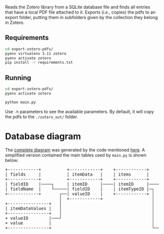 Reads the Zotero library from a SQLite database file and finds all entries that have a local PDF file attached to it.
Exports (*i.e.*, copies) the pdfs to an export folder, putting them in subfolders given by the collection they belong in Zotero.


## Requirements

```bash
cd export-zotero-pdfs/
pyenv virtualenv 3.11 zotero
pyenv activate zotero
pip install -r requirements.txt
```

## Running

```bash
cd export-zotero-pdfs/
pyenv activate zotero

python main.py
```

Use `-h` parameters to see the available parameters.
By default, it will copy the pdfs to the `./zotero_out/` folder.

# Database diagram

The [complete diagram](imgs/zotero.png) was generated by the code mentioned [here](https://dev.to/sualeh/how-to-visualize-your-sqlite-database-with-one-command-and-nothing-to-install-1f4m). A simplified version contained the main tables used by `main.py` is shown below:


<pre>
+------------+          +------------+    +------------+    +-----------------+
| fields     |          | itemData   |    | items      |    | itemAttachments |
+------------+          +------------+    +------------+    +-----------------+
| fieldID    |────┐     | itemID     |────| itemID     |────| itemID          |
| fieldName  |    └─────| fieldID    |    | itemTypeID |─┐  | parentItemID    |
+------------+       ┌──| valueID    |    +------------+ │  | contentType     |
                     │  +------------+                   │  | path            |
+----------------+   │                                   │  +-----------------+
| itemDataValues |   │                                   │
+----------------+   │                                   │  +-----------------+
+ valueID        |───┘                                   │  | itemTypes       |
+ value          |                                       │  +-----------------+
+----------------+                                       └──| itemTypeId      |
                                                            | typeName        |
                                                            +-----------------+
</pre>